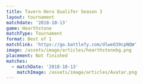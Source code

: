 ```yaml
---
title: Tavern Hero Qualifer Season 3
layout: tournament
matchdate: '2018-10-13'
game: Hearthstone
matchType: Tournament
format: Best of 1
matchlink: 'https://go.battlefy.com/dlweO39cpNQW'
image: /assets/image/articles/hearthstonebg.png
placement: Not finished
matches:
  - matchDate: '2018-10-13'
    matchImage: /assets/image/articles/Avatar.png
---
```


